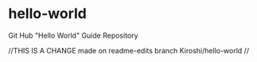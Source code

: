 # hello-world
Git Hub "Hello World" Guide Repository

//THIS IS A CHANGE made on readme-edits branch
Kiroshi/hello-world
//
